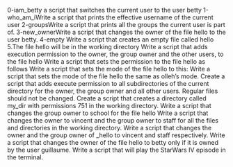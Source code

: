 0-iam_betty  a script that switches the current user to the user betty
1-who_am_iWrite a script that prints the effective username of the current user
2-groupsWrite a script that prints all the groups the current user is part of.
3-new_ownerWrite a script that changes the owner of the file hello to the user betty.
4-empty Write a script that creates an empty file called hello
5.The file hello will be in the working directory
Write a script that adds execution permission to the owner, the group owner and the other users, to the file hello
Write a script that sets the permission to the file hello as follows
Write a script that sets the mode of the file hello to this:
Write a script that sets the mode of the file hello the same as olleh’s mode.
Create a script that adds execute permission to all subdirectories of the current directory for the owner, the group owner and all other users. Regular files should not be changed.
Create a script that creates a directory called my_dir with permissions 751 in the working directory.
Write a script that changes the group owner to school for the file hello
Write a script that changes the owner to vincent and the group owner to staff for all the files and directories in the working directory.
Write a script that changes the owner and the group owner of _hello to vincent and staff respectively.
Write a script that changes the owner of the file hello to betty only if it is owned by the user guillaume.
Write a script that will play the StarWars IV episode in the terminal.

